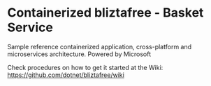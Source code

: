 # Containerized bliztafree - Basket Service
Sample reference containerized application, cross-platform and microservices architecture.
Powered by Microsoft

Check procedures on how to get it started at the Wiki:
https://github.com/dotnet/bliztafree/wiki



